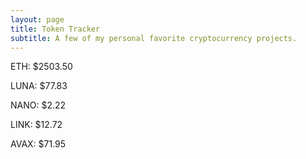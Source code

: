 ```yaml
---
layout: page
title: Token Tracker
subtitle: A few of my personal favorite cryptocurrency projects.
---
```


<!--BEGINCRYPTOINPUT-->
ETH: $2503.50

LUNA: $77.83

NANO: $2.22

LINK: $12.72

AVAX: $71.95

<!--ENDCRYPTOINPUT-->

